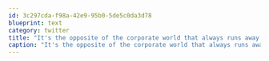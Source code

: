 ```yaml
---
id: 3c297cda-f98a-42e9-95b0-5de5c0da3d78
blueprint: text
category: twitter
title: "It's the opposite of the corporate world that always runs away or goes into denial if something bombs."
caption: "It's the opposite of the corporate world that always runs away or goes into denial if something bombs."
---
```

